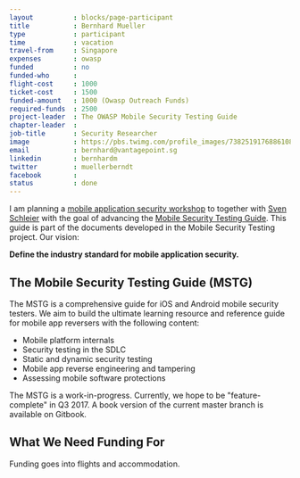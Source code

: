 ```yaml
---
layout          : blocks/page-participant
title           : Bernhard Mueller
type            : participant
time            : vacation
travel-from     : Singapore
expenses        : owasp
funded          : no
funded-who      :
flight-cost     : 1000
ticket-cost     : 1500
funded-amount   : 1000 (Owasp Outreach Funds)
required-funds  : 2500
project-leader  : The OWASP Mobile Security Testing Guide
chapter-leader  :
job-title       : Security Researcher
image           : https://pbs.twimg.com/profile_images/738251917688610816/1_MzP-c2_400x400.jpg
email           : bernhard@vantagepoint.sg
linkedin        : bernhardm
twitter         : muellerberndt
facebook        :
status          : done
---
```


I am planning a [mobile application security workshop](/Working-Sessions/Mobile-Security/index.html) to together with [Sven Schleier](/Participants/need-funding/Sven-Schleier.html) with the goal of advancing the [Mobile Security Testing Guide](https://github.com/OWASP/owasp-mstg). This guide is part of the documents developed in the Mobile Security Testing project. Our vision:

**Define the industry standard for mobile application security.**

## The Mobile Security Testing Guide (MSTG)

The MSTG is a comprehensive guide for iOS and Android mobile security testers. We aim to build the ultimate learning resource and reference guide for mobile app reversers with the following content:

- Mobile platform internals
- Security testing in the SDLC
- Static and dynamic security testing
- Mobile app reverse engineering and tampering
- Assessing mobile software protections

The MSTG is a work-in-progress. Currently, we hope to be "feature-complete" in Q3 2017. A book version of the current master branch is available on Gitbook.

## What We Need Funding For

Funding goes into flights and accommodation.
